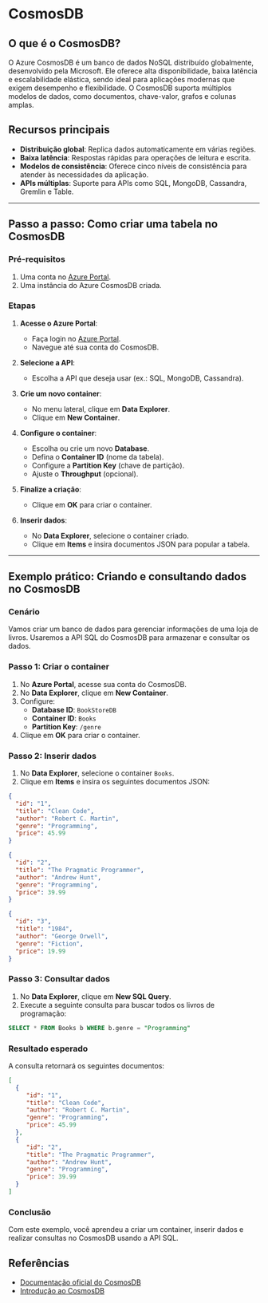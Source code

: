# CosmosDB

## O que é o CosmosDB?

O Azure CosmosDB é um banco de dados NoSQL distribuído globalmente, desenvolvido pela Microsoft. Ele oferece alta disponibilidade, baixa latência e escalabilidade elástica, sendo ideal para aplicações modernas que exigem desempenho e flexibilidade. O CosmosDB suporta múltiplos modelos de dados, como documentos, chave-valor, grafos e colunas amplas.

## Recursos principais

- **Distribuição global**: Replica dados automaticamente em várias regiões.
- **Baixa latência**: Respostas rápidas para operações de leitura e escrita.
- **Modelos de consistência**: Oferece cinco níveis de consistência para atender às necessidades da aplicação.
- **APIs múltiplas**: Suporte para APIs como SQL, MongoDB, Cassandra, Gremlin e Table.

---

## Passo a passo: Como criar uma tabela no CosmosDB

### Pré-requisitos

1. Uma conta no [Azure Portal](https://portal.azure.com/).
2. Uma instância do Azure CosmosDB criada.

### Etapas

1. **Acesse o Azure Portal**:
    - Faça login no [Azure Portal](https://portal.azure.com/).
    - Navegue até sua conta do CosmosDB.

2. **Selecione a API**:
    - Escolha a API que deseja usar (ex.: SQL, MongoDB, Cassandra).

3. **Crie um novo container**:
    - No menu lateral, clique em **Data Explorer**.
    - Clique em **New Container**.

4. **Configure o container**:
    - Escolha ou crie um novo **Database**.
    - Defina o **Container ID** (nome da tabela).
    - Configure a **Partition Key** (chave de partição).
    - Ajuste o **Throughput** (opcional).

5. **Finalize a criação**:
    - Clique em **OK** para criar o container.

6. **Inserir dados**:
    - No **Data Explorer**, selecione o container criado.
    - Clique em **Items** e insira documentos JSON para popular a tabela.

---

## Exemplo prático: Criando e consultando dados no CosmosDB

### Cenário

Vamos criar um banco de dados para gerenciar informações de uma loja de livros. Usaremos a API SQL do CosmosDB para armazenar e consultar os dados.

### Passo 1: Criar o container

1. No **Azure Portal**, acesse sua conta do CosmosDB.
2. No **Data Explorer**, clique em **New Container**.
3. Configure:
    - **Database ID**: `BookStoreDB`
    - **Container ID**: `Books`
    - **Partition Key**: `/genre`
4. Clique em **OK** para criar o container.

### Passo 2: Inserir dados

1. No **Data Explorer**, selecione o container `Books`.
2. Clique em **Items** e insira os seguintes documentos JSON:

```json
{
  "id": "1",
  "title": "Clean Code",
  "author": "Robert C. Martin",
  "genre": "Programming",
  "price": 45.99
}
```

```json
{
  "id": "2",
  "title": "The Pragmatic Programmer",
  "author": "Andrew Hunt",
  "genre": "Programming",
  "price": 39.99
}
```

```json
{
  "id": "3",
  "title": "1984",
  "author": "George Orwell",
  "genre": "Fiction",
  "price": 19.99
}
```

### Passo 3: Consultar dados

1. No **Data Explorer**, clique em **New SQL Query**.
2. Execute a seguinte consulta para buscar todos os livros de programação:

```sql
SELECT * FROM Books b WHERE b.genre = "Programming"
```

### Resultado esperado

A consulta retornará os seguintes documentos:

```json
[
  {
     "id": "1",
     "title": "Clean Code",
     "author": "Robert C. Martin",
     "genre": "Programming",
     "price": 45.99
  },
  {
     "id": "2",
     "title": "The Pragmatic Programmer",
     "author": "Andrew Hunt",
     "genre": "Programming",
     "price": 39.99
  }
]
```

### Conclusão

Com este exemplo, você aprendeu a criar um container, inserir dados e realizar consultas no CosmosDB usando a API SQL.

## Referências

- [Documentação oficial do CosmosDB](https://learn.microsoft.com/azure/cosmos-db/)
- [Introdução ao CosmosDB](https://azure.microsoft.com/products/cosmos-db/)
